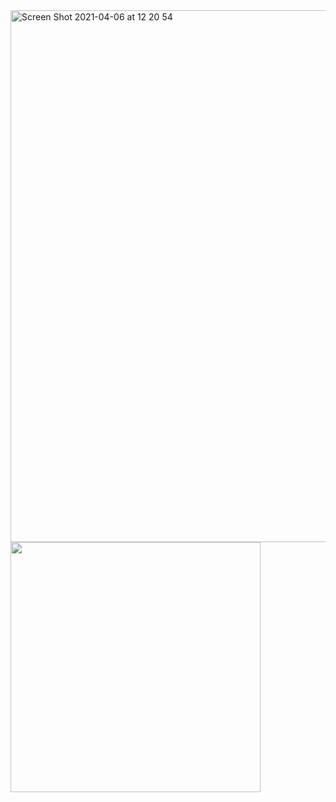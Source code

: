 <img width="851" alt="Screen Shot 2021-04-06 at 12 20 54" src="https://user-images.githubusercontent.com/40405334/113735343-8b578780-96d2-11eb-97ca-8f35b0da98f2.png">

<img width="400px" align="left" src="https://github-readme-stats.vercel.app/api/top-langs/?username=GonzalezCarol&hide=html&layout=compact&theme=nightowl" />  


